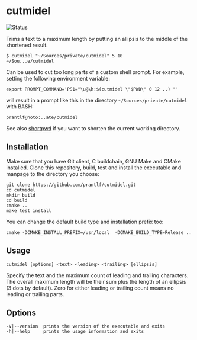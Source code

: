 # cutmidel

![Status](https://github.com/prantlf/cutmidel/workflows/release/badge.svg)

Trims a text to a maximum length by putting an allipsis to the middle of the shortened result.

    $ cutmidel "~/Sources/private/cutmidel" 5 10
    ~/Sou...e/cutmidel

Can be used to cut too long parts of a custom shell prompt. For example, setting the following environment variable:

    export PROMPT_COMMAND='PS1="\u@\h:$(cutmidel \"$PWD\" 0 12 ..) "'

will result in a prompt like this in the directory `~/Sources/private/cutmidel` with BASH:

    prantlf@noto:..ate/cutmidel

See also [shortpwd] if you want to shorten the current working directory.

## Installation

Make sure that you have Git client, C buildchain, GNU Make and CMake installed. Clone this repository, build, test and install the executable and manpage to the directory you choose:

    git clone https://github.com/prantlf/cutmidel.git
    cd cutmidel
    mkdir build
    cd build
    cmake ..
    make test install

You can change the default build type and installation prefix too:

    cmake -DCMAKE_INSTALL_PREFIX=/usr/local  -DCMAKE_BUILD_TYPE=Release ..

## Usage

    cutmidel [options] <text> <leading> <trailing> [ellipsis]

Specify the text and the maximum count of leading and trailing characters. The overall maximum length will be their sum plus the length of an ellipsis (3 dots by default). Zero for either leading or trailing count means no leading or trailing parts.

## Options

    -V|--version  prints the version of the executable and exits
    -h|--help     prints the usage information and exits

[shortpwd]: https://github.com/prantlf/shortpwd
